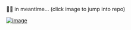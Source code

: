 🐱‍👤 in meantime... (click image to jump into repo)

[![image](https://user-images.githubusercontent.com/51968463/191130653-69308e5c-1306-4cac-9735-92a1dbe3196d.png)](https://github.com/gnatson/photo-editor)

